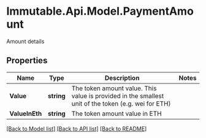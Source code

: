 # Immutable.Api.Model.PaymentAmount
Amount details

## Properties

Name | Type | Description | Notes
------------ | ------------- | ------------- | -------------
**Value** | **string** | The token amount value. This value is provided in the smallest unit of the token (e.g. wei for ETH) | 
**ValueInEth** | **string** | The token amount value in ETH | 

[[Back to Model list]](../README.md#documentation-for-models) [[Back to API list]](../README.md#documentation-for-api-endpoints) [[Back to README]](../README.md)

